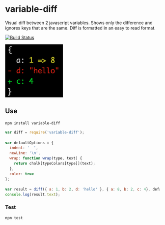 # variable-diff
Visual diff between 2 javascript variables. Shows only the difference and ignores keys that are the same. Diff is formatted in an easy to read format.

[![Build Status](https://travis-ci.org/taylorhakes/variable-diff.svg?branch=master)](https://travis-ci.org/taylorhakes/variable-diff)

![Screenshot](.github/screenshot.png)

## Use
```
npm install variable-diff
```

```js
var diff = require('variable-diff');

var defaultOptions = {
  indent: '  ',
  newLine: '\n',
  wrap: function wrap(type, text) {
    return chalk[typeColors[type]](text);
  },
  color: true
};

var result = diff({ a: 1, b: 2, d: 'hello' }, { a: 8, b: 2, c: 4}, defaultOptions);
console.log(result.text);
```


### Test
```
npm test
```
